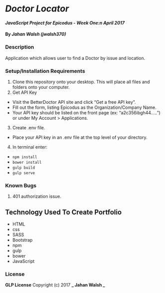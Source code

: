 # _Doctor Locator_

#### _JavaScript Project for Epicodus - Week One:n April 2017_

#### By _**Jahan Walsh (jwalsh370)**_

### Description
Application which allows user to find a Doctor by issue and location.


### Setup/Installation Requirements
1. Clone this repository onto your desktop. This will place all files and folders  onto your computer.
2. Get API Key
 * Visit the BetterDoctor API site and click “Get a free API key”.
 * Fill out the form, listing Epicodus as the Organization/Company Name.
 * Your API key should be listed on the front page (ex: “a2c356ibgh44…..”) or under My Account > Applications.
3. Create .env file.
 * Place your API key in an .env file at the top level of your directory.
4. In terminal enter:
 * `npm install`
 * `bower install`
 * `gulp build`
 * `gulp serve`

### Known Bugs
 1. 401 authorization issue.

## Technology Used To Create Portfolio
* HTML
* css
* SASS
* Bootstrap
* npm
* gulp
* bower
* JavaScript

### License
**GLP License** Copyright (c) 2017 **_ Jahan Walsh _**
